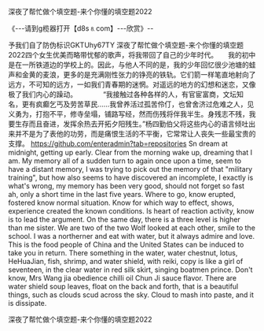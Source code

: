 深夜了帮忙做个填空题-来个你懂的填空题2022

《---请到g榄器打开【d8s⒏com】---欣赏》--

予我们自了防伪标识GKTUhy67TY
深夜了帮忙做个填空题-来个你懂的填空题2022四个女生优美而略带忧郁的歌声，将我带回了自己的少年时代。　　我的初中是在一所铁道边的学校上的。因此，与他人不同的是，我的少年回忆很少池塘的蛙声和金黄的麦浪，更多的是充满刚性张力的铮亮的铁轨。它们箭一样笔直地射向了远方，不可知的远方，一如我们青春期的迷惘。对遥远的地方的幻想和迷恋，又像极了我们内心的躁动。　　
　　“我接触过各种各样的人，有官宦富商，文坛知名，更有疯癫乞丐及劳苦草民……我曾养活过孤苦伶仃，也曾舍济过危难之人，见义勇为，打抱不平，修寺垒塌，铺路写经，然而伤残将伴我半生。身残志不残，我要生存而且奋进，发挥余热去开拓夕阳残生。”杨四勤伯父将这些内心的语言倾吐出来并不是为了表他的功劳，而是痛恨生活的不平衡，它常常让人丧失一些最宝贵的支撑。
https://github.com/enteradmin?tab=repositories
Sn dream at midnight, getting up early.
Clear from the morning wake up, dreaming that I am.
My memory all of a sudden turn to again once upon a time, seem to have a distant memory, I was trying to pick out the memory of that "military training", but how also seems to have discovered an incomplete, I exactly is what's wrong, my memory has been very good, should not forget so fast ah, only a short time in the last five years.
Where to go, know erupted, fostered know normal situation.
Know for which way to effect, shows, experience created the known conditions.
Is heart of reaction activity, know is to lead the argument.
On the same day, there is a three level is higher than me sister.
We are two of the two Wolf looked at each other, smile to the school.
I was a northerner and eat with water, but it always admire and love.
This is the food people of China and the United States can be induced to take you in return.
There something in the water, water chestnut, lotus, HeHuaJian, fish, shrimp, and water shield, with reiki, copy is like a girl of seventeen, in the clear water in red silk skirt, singing boatmen prince.
Don't know, Mrs Wang jia obedience chilli oil Chun Ji sauce flavor.
There are water shield soup leaves, float on the back and forth, that is a beautiful things, such as clouds scud across the sky.
Cloud to mash into paste, and it is dissipate.




深夜了帮忙做个填空题-来个你懂的填空题2022
